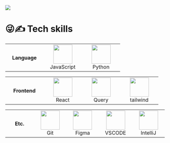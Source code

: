 ![](https://github-profile-summary-cards.vercel.app/api/cards/profile-details?username=DHowor1d&theme=nord_dark)

# 😜✍️ Tech skills

<table>
  <tr>
    <th width="105">Language</th>
    <td align="center" width="105">
      <img src="https://skillicons.dev/icons?i=js" width="60"/>
      <br/>
      <span>JavaScript</span>
    </td>
    <td align="center" width="105">
      <img src="https://skillicons.dev/icons?i=python" width="60"/>
      <br/>
      <span>Python</span>
    </td>
  </tr>
</table>
<table>
  <tr>
    <th width="105">Frontend</th>
    </td>
    <td align="center" width="105">
      <img src="https://skillicons.dev/icons?i=react" width="60"/>
      <br/>
      <span>React</span>
<td align="center" width="105">
  <img src="https://images.seeklogo.com/logo-png/43/1/react-query-logo-png_seeklogo-435661.png?v=638670052930000000" width="60"/>
  <br/>
  <span>Query</span>
</td>
    </td>
      <td align="center" width="105">
      <img src="https://skillicons.dev/icons?i=tailwind" width="60"/>
      <br/>
      <span>tailwind</span>
    </td>
  </tr>
</table>
<table>
  <tr>
    <th width="105">Etc.</th>
    <td align="center" width="105">
      <img src="https://skillicons.dev/icons?i=git" width="60"/>
      <br/>
      <span>Git</span>
    </td>
    <td align="center" width="105">
      <img src="https://skillicons.dev/icons?i=figma" width="60"/>
      <br/>
      <span>Figma</span>
    </td>
        <td align="center" width="105">
      <img src="https://skillicons.dev/icons?i=vscode" width="60"/>
      <br/>
      <span>VSCODE</span>
    </td>
        </td>
        <td align="center" width="105">
      <img src="https://skillicons.dev/icons?i=idea" width="60"/>
      <br/>
      <span>IntelliJ</span>
    </td>

  </tr>
